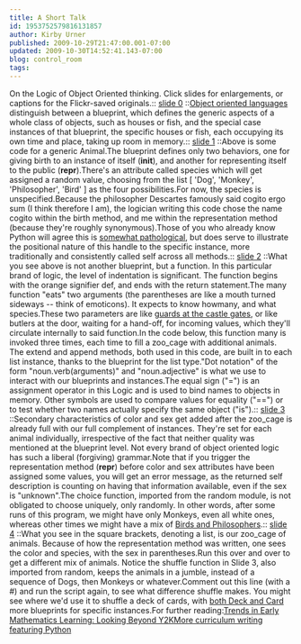 ```yaml
---
title: A Short Talk
id: 1953752579816131857
author: Kirby Urner
published: 2009-10-29T21:47:00.001-07:00
updated: 2009-10-30T14:52:41.143-07:00
blog: control_room
tags: 
---
```


On the Logic of Object Oriented thinking.  Click slides for enlargements, or captions for the Flickr-saved originals.[](https://blogger.googleusercontent.com/img/b/R29vZ2xl/AVvXsEgvjs9pUSXTcHt1aws3mwxVnXSxST0akXY-47frB50nwA2SZc4CtI9XyKBa0bbvzyNFxpkFsFxMi4ZH8zY_MB5tY2p7igreuLw3n_oag-yX2ZVeIMKoKRUV7JrnslkcI7LNILxa/s1600-h/slide0.png):: [slide 0](http://www.flickr.com/photos/17157315@N00/4057682752/sizes/o/) ::[Object oriented languages](http://worldgame.blogspot.com/2009/02/regarding-objectifying.html) distinguish between a blueprint, which defines the generic aspects of a whole class of objects, such as houses or fish, and the special case instances of that blueprint, the specific houses or fish, each occupying its own time and place, taking up room in memory.[](https://blogger.googleusercontent.com/img/b/R29vZ2xl/AVvXsEh-kpdWepSFvPs8V49P6O_EG9zxZ-RJ9PKs4Gb9CDeY9wSmzNwq7nXs6eduC85UnW8ej-vEoQdMjixtXObiNqx2OGeUfrlMv8G24dzCgxbQ9zqQ3qJ3neV8CVqGZRlD-KCIzp6o/s1600-h/slide1.png):: [slide 1](http://www.flickr.com/photos/17157315@N00/4057682782/sizes/o/) ::Above is some code for a generic Animal.The blueprint defines only two behaviors, one for giving birth to an instance of itself (__init__), and another for representing itself to the public (__repr__).There's an attribute called species which will get assigned a random value, choosing from the list [ 'Dog', 'Monkey', 'Philosopher', 'Bird' ] as the four possibilities.For now, the species is unspecified.Because the philosopher Descartes famously said cogito ergo sum (I think therefore I am), the logician writing this code chose the name cogito within the birth method, and me within the representation method (because they're roughly synonymous).Those of you who already know Python will agree this is [somewhat pathological](http://mail.python.org/pipermail/edu-sig/2009-October/009638.html), but does serve to illustrate the positional nature of this handle to the specific instance, more traditionally and consistently called self across all methods.[](https://blogger.googleusercontent.com/img/b/R29vZ2xl/AVvXsEhkj_Ljb4mD1WgYguy706gnw8YiT_Ng8AXPLJyXJwpDXbCdDCNc8hyphenhyphennsrfKJKXeJL5y2E6lnRJFc1jNgBawzLT60fKJDF2ucCYYk-Vi9x1BpjozaiyF5SW2ltdMX_IAkXN-YyKg/s1600-h/slide2.png):: [slide 2](http://www.flickr.com/photos/17157315@N00/4056943415/sizes/o/) ::What you see above is not another blueprint, but a function.  In this particular brand of logic, the level of indentation is significant.  The function begins with the orange signifier def, and ends with the return statement.The many function "eats" two arguments (the parentheses are like a mouth turned sideways -- think of emoticons).  It expects to know howmany, and what species.These two parameters are like [guards at the castle gates](http://mybizmo.blogspot.com/2008/12/car-czar.html), or like butlers at the door, waiting for a hand-off, for incoming values, which they'll circulate internally to said function.In the code below, this function many is invoked three times, each time to fill a zoo_cage with additional animals.  The extend and append methods, both used in this code, are built in to each list instance, thanks to the blueprint for the list type."Dot notation" of the form "noun.verb(arguments)" and "noun.adjective" is what we use to interact with our blueprints and instances.The equal sign ("=") is an assignment operator in this Logic and is used to bind names to objects in memory.  Other symbols are used to compare values for equality ("==") or to test whether two names actually specify the same object ("is").[](https://blogger.googleusercontent.com/img/b/R29vZ2xl/AVvXsEhR46I9tpyz2T4fagp62PU1b1CphV2bnQvYZvkXV5a1NUacN7hOU1_hAiy_4ihzh-ruxEvNBqlUc7ZKMmNEbXEsNADCSQID9pZtKkjrX_hrC9F0vj0syd1a8jsEykQVAiUmmajJ/s1600-h/slide3.png):: [slide 3](http://www.flickr.com/photos/17157315@N00/4057682834/sizes/o/) ::Secondary characteristics of color and sex get added after the zoo_cage is already full with our full complement of instances.  They're set for each animal individually, irrespective of the fact that neither quality was mentioned at the blueprint level.  Not every brand of object oriented logic has such a liberal (forgiving) grammar.Note that if you trigger the representation method (__repr__) before color and sex attributes have been assigned some values, you will get an error message, as the returned self description is counting on having that information available, even if the sex is "unknown".The choice function, imported from the random module, is not obligated to choose uniquely, only randomly.  In other words, after some runs of this program, we might have only Monkeys, even all white ones, whereas other times we might have a mix of [Birds and Philosophers](http://worldgame.blogspot.com/2009/02/pauling-house-meeting.html).[](https://blogger.googleusercontent.com/img/b/R29vZ2xl/AVvXsEiTDm3o6R-bS_TNhxD9JVAni2vmqbIQ-fWBgujCSIuxesl_YWZchK1jEZgj9yvKVBHer3RHrak5khytAIql4F6RthtkwsVAnj2JTKV03Xzvb2-fM75uOrsYBIx_dcdnO7egPUxF/s1600-h/slide4.png):: [slide 4](http://www.flickr.com/photos/17157315@N00/4056943489/sizes/o/) ::What you see in the square brackets, denoting a list, is our zoo_cage of animals.  Because of how the representation method was written, one sees the color and species, with the sex in parentheses.Run this over and over to get a different mix of animals.  Notice the shuffle function in Slide 3, also imported from random, keeps the animals in a jumble, instead of a sequence of Dogs, then Monkeys or whatever.Comment out this line (with a #) and run the script again, to see what difference shuffle makes.  You might see where we'd use it to shuffle a deck of cards, with [both Deck and Card](http://mail.python.org/pipermail/edu-sig/2009-October/009608.html) more blueprints for specific instances.For further reading:[Trends in Early Mathematics Learning:  Looking Beyond Y2K](http://www.4dsolutions.net/ocn/trends2000.html)[More curriculum writing featuring Python](http://www.4dsolutions.net/ocn/cp4e.html)
